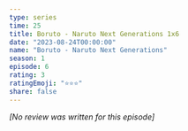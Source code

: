 ```yaml
---
type: series
time: 25
title: Boruto - Naruto Next Generations 1x6
date: "2023-08-24T00:00:00"
name: "Boruto - Naruto Next Generations"
season: 1
episode: 6
rating: 3
ratingEmoji: "⭐️⭐️⭐️"
share: false
---
```


_[No review was written for this episode]_
